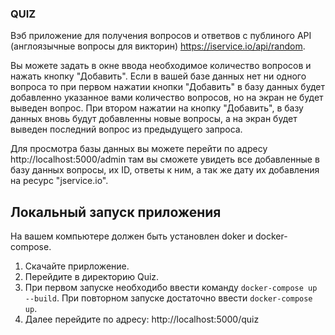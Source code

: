 ### QUIZ

Вэб приложение для получения вопросов и ответвов с публиного API (англоязычные вопросы для викторин) 
https://iservice.io/api/random.

Вы можете задать в окне ввода необходимое количество вопросов и нажать кнопку "Добавить".
Если в вашей базе данных нет ни одного вопроса то при первом нажатии кнопки "Добавить" в базу данных будет добавленно 
указанное вами количество вопросов, но на экран не будет выведен вопрос. При втором нажатии на кнопку "Добавить", в 
базу данных вновь будут добавленны новые вопросы, а на экран будет выведен последний вопрос из предыдущего запроса.

Для просмотра базы данных вы можете перейти по адресу http://localhost:5000/admin там вы сможете увидеть все добавленные 
в базу данных вопросы, их ID, ответы к ним, а так же дату их добавления на ресурс "jservice.io".

## Локальный запуск приложения

На вашем компьютере должен быть установлен doker и docker-compose.

1. Скачайте прирложение.
2. Перейдите в директорию Quiz.
3. При первом запуске необходибо ввести команду `docker-compose up --build`. При повторном запуске достаточно ввести
`docker-compose up`.
4. Далее перейдите по адресу: http://localhost:5000/quiz
